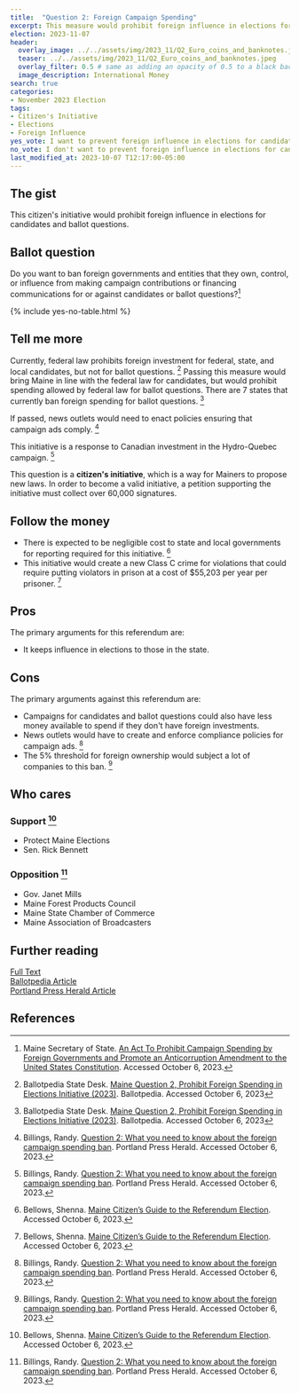 ```yaml
---
title:  "Question 2: Foreign Campaign Spending"
excerpt: This measure would prohibit foreign influence in elections for candidates and ballot questions.
election: 2023-11-07
header:
  overlay_image: ../../assets/img/2023_11/Q2_Euro_coins_and_banknotes.jpeg
  teaser: ../../assets/img/2023_11/Q2_Euro_coins_and_banknotes.jpeg
  overlay_filter: 0.5 # same as adding an opacity of 0.5 to a black background
  image_description: International Money
search: true
categories:
- November 2023 Election
tags:
- Citizen's Initiative
- Elections
- Foreign Influence
yes_vote: I want to prevent foreign influence in elections for candidates and ballot questions.
no_vote: I don't want to prevent foreign influence in elections for candidates and ballot questions.
last_modified_at: 2023-10-07 T12:17:00-05:00
---
```

## The gist
This citizen's initiative would prohibit foreign influence in elections for candidates and ballot questions.

## Ballot question
Do you want to ban foreign governments and entities that they own, control, or influence from making campaign contributions or financing communications for or against candidates or ballot questions?[^1]

{% include yes-no-table.html %}


## Tell me more
Currently, federal law prohibits foreign investment for federal, state, and local candidates, but not for ballot questions. [^3] Passing this measure would bring Maine in line with the federal law for candidates, but would prohibit spending allowed by federal law for ballot questions. There are 7 states that currently ban foreign spending for ballot questions. [^3]

If passed, news outlets would need to enact policies ensuring that campaign ads comply. [^4]

This initiative is a response to Canadian investment in the Hydro-Quebec campaign. [^4]

This question is a **citizen's initiative**, which is a way for Mainers to propose new laws. In order to become a valid initiative, a petition supporting the initiative must collect over 60,000 signatures.

## Follow the money
* There is expected to be negligible cost to state and local governments for reporting required for this initiative. [^2]
* This initiative would create a new Class C crime for violations that could require putting violators in prison at a cost of $55,203 per year per prisoner. [^2]

## Pros
The primary arguments for this referendum are:
* It keeps influence in elections to those in the state.

## Cons
The primary arguments against this referendum are:
* Campaigns for candidates and ballot questions could also have less money available to spend if they don't have foreign investments.
* News outlets would have to create and enforce compliance policies for campaign ads. [^4]
* The 5% threshold for foreign ownership would subject a lot of companies to this ban. [^4]

## Who cares
### Support [^2]
* Protect Maine Elections
* Sen. Rick Bennett

### Opposition [^4]
* Gov. Janet Mills
* Maine Forest Products Council
* Maine State Chamber of Commerce
* Maine Association of Broadcasters

## Further reading
[Full Text](https://www.maine.gov/sos/cec/elec/citizens/Prohibit%20Campaign%20Spending%20by%20Foreign.pdf)<br>
[Ballotpedia Article](https://ballotpedia.org/Maine_Question_2,_Prohibit_Foreign_Spending_in_Elections_Initiative_(2023))<br>
[Portland Press Herald Article](https://www.pressherald.com/2023/10/03/question-2-what-you-need-to-know-about-the-foreign-campaign-spending-ban/)

## References
[^1]: Maine Secretary of State. [An Act To Prohibit Campaign Spending by Foreign Governments and Promote an Anticorruption Amendment to the United States Constitution](https://www.maine.gov/sos/cec/elec/citizens/Prohibit%20Campaign%20Spending%20by%20Foreign.pdf). Accessed October 6, 2023.
[^2]: Bellows, Shenna. [Maine Citizen’s Guide to the Referendum Election](https://www.maine.gov/sos/cec/elec/upcoming/pdf/citizensguide23.pdf). Accessed October 6, 2023.
[^3]: Ballotpedia State Desk. [Maine Question 2, Prohibit Foreign Spending in Elections Initiative (2023)](https://ballotpedia.org/Maine_Question_2,_Prohibit_Foreign_Spending_in_Elections_Initiative_(2023)). Ballotpedia. Accessed October 6, 2023
[^4]: Billings, Randy. [Question 2: What you need to know about the foreign campaign spending ban](https://www.pressherald.com/2023/10/03/question-2-what-you-need-to-know-about-the-foreign-campaign-spending-ban/). Portland Press Herald. Accessed October 6, 2023.
